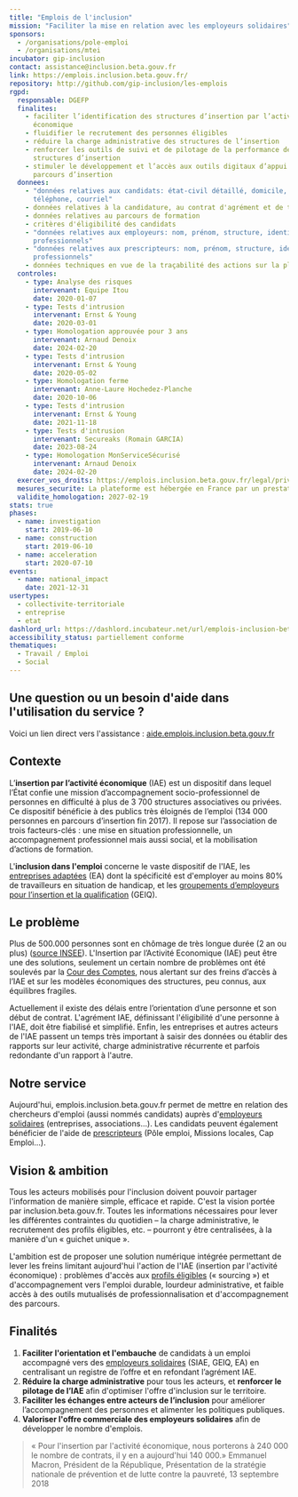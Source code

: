 ```yaml
---
title: "Emplois de l'inclusion"
mission: "Faciliter la mise en relation avec les employeurs solidaires"
sponsors:
  - /organisations/pole-emploi
  - /organisations/mtei
incubator: gip-inclusion
contact: assistance@inclusion.beta.gouv.fr
link: https://emplois.inclusion.beta.gouv.fr/
repository: http://github.com/gip-inclusion/les-emplois
rgpd:
  responsable: DGEFP
  finalites:
    - faciliter l’identification des structures d’insertion par l’activité
      économique
    - fluidifier le recrutement des personnes éligibles
    - réduire la charge administrative des structures de l’insertion
    - renforcer les outils de suivi et de pilotage de la performance des
      structures d’insertion
    - stimuler le développement et l’accès aux outils digitaux d’appui aux
      parcours d’insertion
  donnees:
    - "données relatives aux candidats: état-civil détaillé, domicile,
      téléphone, courriel"
    - données relatives à la candidature, au contrat d'agrément et de travail
    - données relatives au parcours de formation
    - critères d'éligibilité des candidats
    - "données relatives aux employeurs: nom, prénom, structure, identifiants
      professionnels"
    - "données relatives aux prescripteurs: nom, prénom, structure, identifiants
      professionnels"
    - données techniques en vue de la traçabilité des actions sur la plateforme
  controles:
    - type: Analyse des risques
      intervenant: Equipe Itou
      date: 2020-01-07
    - type: Tests d'intrusion
      intervenant: Ernst & Young
      date: 2020-03-01
    - type: Homologation approuvée pour 3 ans
      intervenant: Arnaud Denoix
      date: 2024-02-20
    - type: Tests d'intrusion
      intervenant: Ernst & Young
      date: 2020-05-02
    - type: Homologation ferme
      intervenant: Anne-Laure Hochedez-Planche
      date: 2020-10-06
    - type: Tests d'intrusion
      intervenant: Ernst & Young
      date: 2021-11-18
    - type: Tests d'intrusion
      intervenant: Secureaks (Romain GARCIA)
      date: 2023-08-24
    - type: Homologation MonServiceSécurisé
      intervenant: Arnaud Denoix
      date: 2024-02-20
  exercer_vos_droits: https://emplois.inclusion.beta.gouv.fr/legal/privacy/#quels-droits-avez-vous-
  mesures_securite: La plateforme est hébergée en France par un prestataire certifié ISO.
  validite_homologation: 2027-02-19
stats: true
phases:
  - name: investigation
    start: 2019-06-10
  - name: construction
    start: 2019-06-10
  - name: acceleration
    start: 2020-07-10
events:
  - name: national_impact
    date: 2021-12-31
usertypes:
  - collectivite-territoriale
  - entreprise
  - etat
dashlord_url: https://dashlord.incubateur.net/url/emplois-inclusion-beta-gouv-fr/
accessibility_status: partiellement conforme
thematiques:
  - Travail / Emploi
  - Social
---
```

## Une question ou un besoin d'aide dans l'utilisation du service ?
Voici un lien direct vers l'assistance : [aide.emplois.inclusion.beta.gouv.fr](https://aide.emplois.inclusion.beta.gouv.fr/)

## Contexte

L’**insertion par l’activité économique** (IAE) est un dispositif dans lequel l’État
confie une mission d’accompagnement socio-professionnel de personnes en difficulté à plus de 3 700 structures associatives ou privées. Ce dispositif bénéficie à des publics très éloignés de l’emploi (134 000 personnes en parcours d’insertion fin 2017). Il repose sur l’association de trois facteurs-clés : une mise en situation professionnelle, un accompagnement professionnel mais aussi social, et la mobilisation d’actions de formation.

L'**inclusion dans l'emploi** concerne le vaste dispositif de l'IAE, les [entreprises adaptées](https://travail-emploi.gouv.fr/emploi/emploi-et-handicap/article/emploi-et-handicap-les-entreprises-adaptees-ea) (EA) dont la spécificité est d'employer au moins 80% de travailleurs en situation de handicap, et les [groupements d’employeurs pour l’insertion et la qualification](https://travail-emploi.gouv.fr/emploi/insertion-activite-economique/article/groupements-d-employeurs-pour-l-insertion-et-la-qualification-geiq) (GEIQ).

## Le problème

Plus de 500.000 personnes sont en chômage de très longue durée (2 an ou plus) ([source INSEE](https://www.insee.fr/fr/statistiques/2417491#tableau-figure1)). L'Insertion par l’Activité Economique (IAE) peut être une des solutions, seulement un certain nombre de problèmes ont été soulevés par la [Cour des Comptes](https://www.ccomptes.fr/system/files/2019-01/20190115-rapport-insertion-chomeurs.pdf), nous alertant sur des freins d’accès à l’IAE et sur les modèles économiques des structures, peu connus, aux équilibres fragiles.

Actuellement il existe des délais entre l’orientation d’une personne et son début de contrat. L'agrément IAE, définissant l'éligibilité d'une personne à l'IAE, doit être fiabilisé et simplifié. Enfin, les entreprises et autres acteurs de l'IAE passent un temps très important à saisir des données ou établir des rapports sur leur activité, charge administrative récurrente et parfois redondante d'un rapport à l'autre.

## Notre service

Aujourd'hui, emplois.inclusion.beta.gouv.fr permet de mettre en relation des chercheurs d'emploi (aussi nommés candidats) auprès d'[employeurs solidaires](https://doc.inclusion.beta.gouv.fr/pourquoi-cette-plateforme/les-acteurs/employeurs-solidaires) (entreprises, associations...). Les candidats peuvent également bénéficier de l'aide de [prescripteurs](https://doc.inclusion.beta.gouv.fr/pourquoi-cette-plateforme/les-acteurs/prescripteurs-habilites) (Pôle emploi, Missions locales, Cap Emploi...).

## Vision & ambition

Tous les acteurs mobilisés pour l'inclusion doivent pouvoir partager l'information de manière simple, efficace et rapide. C'est la vision portée par inclusion.beta.gouv.fr. Toutes les informations nécessaires pour lever les différentes contraintes du quotidien – la charge administrative, le recrutement des profils éligibles, etc. – pourront y être centralisées, à la manière d'un « guichet unique ».

L'ambition est de proposer une solution numérique intégrée permettant de lever les freins limitant aujourd'hui l'action de l'IAE (insertion par l'activité économique) : problèmes d'accès aux [profils éligibles](https://doc.inclusion.beta.gouv.fr/pourquoi-cette-plateforme/les-acteurs/qui-peut-beneficier-des-contrats-dinsertion-par-lactivite-economique) (« sourcing ») et d'accompagnement vers l'emploi durable, lourdeur administrative, et faible accès à des outils mutualisés de professionnalisation et d'accompagnement des parcours.

## Finalités

1. **Faciliter l'orientation et l'embauche** de candidats à un emploi accompagné vers des [employeurs solidaires](https://doc.inclusion.beta.gouv.fr/presentation/employeurs-solidaires) (SIAE, GEIQ, EA) en centralisant un registre de l’offre et en refondant l’agrément IAE.
2. **Réduire la charge administrative** pour tous les acteurs, et **renforcer le pilotage de l’IAE** afin d'optimiser l'offre d'inclusion sur le territoire.
3. **Faciliter les échanges entre acteurs de l’inclusion** pour améliorer l’accompagnement des personnes et alimenter les politiques publiques.
4. **Valoriser l'offre commerciale des employeurs solidaires** afin de développer le nombre d'emplois.

> « Pour l'insertion par l'activité économique, nous porterons à 240 000 le nombre de contrats, il y en a aujourd'hui 140 000.»
> Emmanuel Macron, Président de la République, Présentation de la stratégie nationale de prévention et de lutte contre la pauvreté, 13 septembre 2018